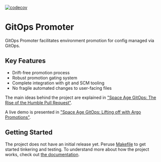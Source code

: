 [![codecov](https://codecov.io/gh/argoproj-labs/gitops-promoter/graph/badge.svg?token=Nbye3NDioO)](https://codecov.io/gh/argoproj-labs/gitops-promoter)

# GitOps Promoter

GitOps Promoter facilitates environment promotion for config managed via GitOps.

## Key Features

* Drift-free promotion process
* Robust promotion gating system
* Complete integration with git and SCM tooling
* No fragile automated changes to user-facing files

The main ideas behind the project are explained in ["Space Age GitOps: The Rise of the Humble Pull Request"](https://www.youtube.com/watch?v=p5EPKY3vM-E).

A live demo is presented in ["Space Age GitOps: Lifting off with Argo Promotions"](https://www.youtube.com/watch?v=2JmLCqM1nTM).

## Getting Started

The project does not have an initial release yet. Peruse [Makefile](Makefile) to get started tinkering and testing. To
understand more about how the project works, check out [the documentation](https://argo-gitops-promoter.readthedocs.io/en/latest/).
